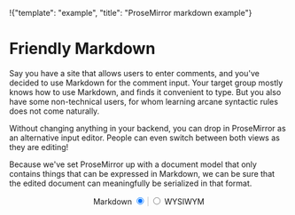 !{"template": "example", "title": "ProseMirror markdown example"}

<style>
  .ProseMirror { height: 120px; overflow-y: auto; box-sizing: border-box; -moz-box-sizing: border-box }
  textarea { width: 100%; height: 123px; border: 1px solid silver; box-sizing: border-box; -moz-box-sizing: border-box; padding: 3px 10px;
             border: none; outline: none }
  .ProseMirror-menubar-wrapper, #markdown textarea { display: block; margin-bottom: 4px }
</style>

# Friendly Markdown

Say you have a site that allows users to enter comments, and you've
decided to use Markdown for the comment input. Your target group
mostly knows how to use Markdown, and finds it convenient to type. But
you also have some non-technical users, for whom learning arcane
syntactic rules does not come naturally.

Without changing anything in your backend, you can drop in
ProseMirror as an alternative input editor. People can even switch
between both views as they are editing!

Because we've set ProseMirror up with a document model that only
contains things that can be expressed in Markdown, we can be sure that
the edited document can meaningfully be serialized in that format.

<div id="editor"></div>
<div style="text-align: center">
  <label style="border-right: 1px solid silver">Markdown <input type=radio name=inputformat id=inputformat checked>&nbsp;</label><label>&nbsp;<input type=radio name=inputformat id=inputformat> WYSIWYM</label>
</div>

<div style="display: none" id="markdown_content">This is a comment written in [Markdown](http://commonmark.org). *You* may know the syntax for inserting a link, but does your whole audience?

So we've given people the **choice** to use a more familiar, discoverable interface.
</div>
